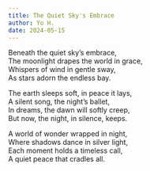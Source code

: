 ```yaml
---
title: The Quiet Sky's Embrace
author: Yo H.
date: 2024-05-15
---
```


Beneath the quiet sky’s embrace,  
The moonlight drapes the world in grace,  
Whispers of wind in gentle sway,  
As stars adorn the endless bay.

The earth sleeps soft, in peace it lays,  
A silent song, the night’s ballet,  
In dreams, the dawn will softly creep,  
But now, the night, in silence, keeps.

A world of wonder wrapped in night,  
Where shadows dance in silver light,  
Each moment holds a timeless call,  
A quiet peace that cradles all.
